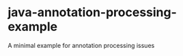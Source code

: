 java-annotation-processing-example
==================================

A minimal example for annotation processing issues
